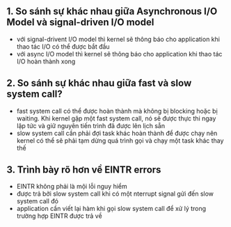 ## 1. So sánh sự khác nhau giữa Asynchronous I/O Model và signal-driven I/O model
- với signal-drivent I/O model thì kernel sẽ thông báo cho application khi thao tác I/O có thể được bắt đầu
- với async I/O model thì kernel sẽ thông báo cho application khi thao tác I/O hoàn thành xong

## 2. So sánh sự khác nhau giữa fast và slow system call?
- fast system call có thể được hoàn thành mà không bị blocking hoặc bị
waiting. Khi kernel gặp một fast system call, nó sẽ được thực thi ngay lập tức và giữ nguyên tiến trình đã được lên lịch sẵn
- slow system call cần phải đợi task khác hoàn thành để được chạy nên kernel có thể sẽ phải tạm dừng quá trình gọi và chạy một task khác thay thế

## 3. Trình bày rõ hơn về EINTR errors
- EINTR không phải là mội lỗi nguy hiểm
- được trả bởi slow system call khi có một nterrupt signal gửi đến slow system call đó
- application cần viết lại hàm khi gọi slow system call để xử lý trong trường hợp EINTR được trả về

